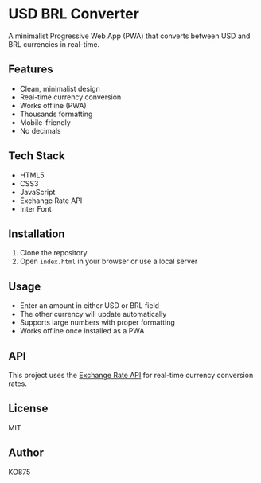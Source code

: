 # USD BRL Converter

A minimalist Progressive Web App (PWA) that converts between USD and BRL currencies in real-time.

## Features

- Clean, minimalist design
- Real-time currency conversion
- Works offline (PWA)
- Thousands formatting
- Mobile-friendly
- No decimals

## Tech Stack

- HTML5
- CSS3
- JavaScript
- Exchange Rate API
- Inter Font

## Installation

1. Clone the repository
2. Open `index.html` in your browser or use a local server

## Usage

- Enter an amount in either USD or BRL field
- The other currency will update automatically
- Supports large numbers with proper formatting
- Works offline once installed as a PWA

## API

This project uses the [Exchange Rate API](https://www.exchangerate-api.com/) for real-time currency conversion rates.

## License

MIT

## Author

KO875